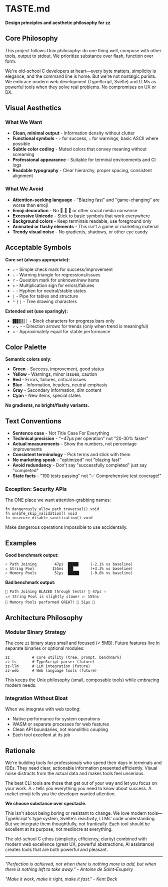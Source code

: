 # TASTE.md

**Design principles and aesthetic philosophy for zz**

## Core Philosophy

This project follows Unix philosophy: do one thing well, compose with other tools, output to stdout. We prioritize substance over flash, function over form.

We're old-school C developers at heart—every byte matters, simplicity is elegance, and the command line is home. But we're not nostalgic purists. We embrace modern web development (TypeScript, Svelte) and LLMs as powerful tools when they solve real problems. No compromises on UX or DX.

## Visual Aesthetics

### What We Want
- **Clean, minimal output** - Information density without clutter
- **Functional symbols** - `✓` for success, `⚠` for warnings, basic ASCII where possible
- **Subtle color coding** - Muted colors that convey meaning without screaming
- **Professional appearance** - Suitable for terminal environments and CI logs
- **Readable typography** - Clear hierarchy, proper spacing, consistent alignment

### What We Avoid
- **Attention-seeking language** - "Blazing fast" and "game-changing" are worse than emoji
- **Emoji decoration** - No 🚀 🎉 💯 or other social media nonsense
- **Excessive Unicode** - Stick to basic symbols that work everywhere
- **Background colors** - Keep terminals readable, use foreground only
- **Animated or flashy elements** - This isn't a game or marketing material
- **Trendy visual noise** - No gradients, shadows, or other eye candy

## Acceptable Symbols

**Core set (always appropriate):**
- `✓` - Simple check mark for success/improvement
- `⚠` - Warning triangle for regressions/issues  
- `?` - Question mark for unknown/new items
- `×` - Multiplication sign for errors/failures
- `-` - Hyphen for neutral/stable states
- `|` - Pipe for tables and structure
- `└` `├` `│` - Tree drawing characters

**Extended set (use sparingly):**
- `▉▊▋▌▍▎▏` - Block characters for progress bars only
- `↗` `↘` `→` - Direction arrows for trends (only when trend is meaningful)
- `≈` - Approximately equal for stable performance

## Color Palette

**Semantic colors only:**
- **Green** - Success, improvement, good status
- **Yellow** - Warnings, minor issues, caution
- **Red** - Errors, failures, critical issues  
- **Blue** - Information, headers, neutral emphasis
- **Gray** - Secondary information, dim content
- **Cyan** - New items, special states

**No gradients, no bright/flashy variants.**

## Text Conventions

- **Sentence case** - Not Title Case For Everything
- **Technical precision** - "~47μs per operation" not "20-30% faster"
- **Actual measurements** - Show the numbers, not percentage improvements
- **Consistent terminology** - Pick terms and stick with them
- **No marketing speak** - "optimized" not "blazing fast"
- **Avoid redundancy** - Don't say "successfully completed" just say "completed"
- **State facts** - "190 tests passing" not "✅ Comprehensive test coverage!"

### Exception: Security APIs
The ONE place we want attention-grabbing names:
```zig
fn dangerously_allow_path_traversal() void
fn unsafe_skip_validation() void
fn insecure_disable_sanitization() void
```
Make dangerous operations impossible to use accidentally.

## Examples

**Good benchmark output:**
```
✓ Path Joining        47μs  ████▊     (-2.1% vs baseline)
⚠ String Pool        155ns  ██▍       (+3.3% vs baseline)  
✓ Memory Pools        51μs  █████     (-0.8% vs baseline)
```

**Bad benchmark output:**
```
🚀 Path Joining BLAZED through tests! 💨 47μs ✨
⚠️🔥 String Pool is slightly slower 📈 155ns 
🎯 Memory Pools performed GREAT! 🎉 51μs 💪
```

## Architecture Philosophy

### Modular Binary Strategy
The core `zz` binary stays small and focused (< 5MB). Future features live in separate binaries or optional modules:
```
zz          # Core utility (tree, prompt, benchmark)
zz-ts       # TypeScript parser (future)
zz-llm      # LLM integration (future)
zz-web      # Web language tools (future)
```

This keeps the Unix philosophy (small, composable tools) while embracing modern needs.

### Integration Without Bloat
When we integrate with web tooling:
- Native performance for system operations
- WASM or separate processes for web features
- Clean API boundaries, not monolithic coupling
- Each tool excellent at its job

## Rationale

We're building tools for professionals who spend their days in terminals and IDEs. They need clear, actionable information presented efficiently. Visual noise distracts from the actual data and makes tools feel unserious.

The best CLI tools are those that get out of your way and let you focus on your work. A `✓` tells you everything you need to know about success. A rocket emoji tells you the developer wanted attention.

**We choose substance over spectacle.**

This isn't about being boring or resistant to change. We love modern tools—TypeScript's type system, Svelte's reactivity, LLMs' code understanding. But we integrate them thoughtfully, not frantically. Each tool should be excellent at its purpose, not mediocre at everything.

The old-school C ethos (simplicity, efficiency, clarity) combined with modern web excellence (great UX, powerful abstractions, AI assistance) creates tools that are both powerful and pleasant.

---

*"Perfection is achieved, not when there is nothing more to add, but when there is nothing left to take away." - Antoine de Saint-Exupéry*

*"Make it work, make it right, make it fast." - Kent Beck*